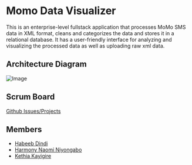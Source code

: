 # Momo Data Visualizer
This is an enterprise-level fullstack application that processes MoMo SMS data in XML format, cleans and categorizes the data and stores it in a relational database. 
It has a user-friendly interface for analyzing and visualizing the processed data as well as uploading raw xml data.

## Architecture Diagram
![Image](https://github.com/user-attachments/assets/41ecdc4d-067e-4c19-9790-126cf353f0e4)

## Scrum Board
[Github Issues/Projects](https://github.com/hniyongabo/momo_data_visualizer/issues)

## Members 
- [Habeeb Dindi](https://github.com/dindihabeeb)
- [Harmony Naomi Niyongabo](https://github.com/hniyongabo)
- [Kethia Kayigire](https://github.com/kethia19)
